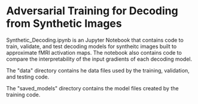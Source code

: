 # Adversarial Training for Decoding from Synthetic Images

Synthetic_Decoding.ipynb is an Jupyter Notebook that contains code to train, validate, and test decoding models for syntheitc images built to approximate fMRI activation maps. The notebook also contains code to compare the interpretability of the input gradients of each decoding model.

The "data" directory contains he data files used by the training, validation, and testing code.

The "saved_models" directory contains the model files created by the training code.
